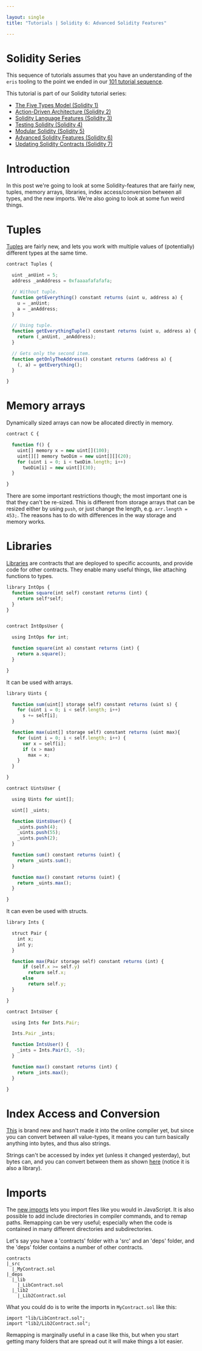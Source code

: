 ```yaml
---

layout: single
title: "Tutorials | Solidity 6: Advanced Solidity Features"

---
```


# Solidity Series

This sequence of tutorials assumes that you have an understanding of the `eris` tooling to the point we ended in our [101 tutorial sequence](/docs/tutorials/getting-started/).

This tutorial is part of our Solidity tutorial series:

* [The Five Types Model (Solidity 1)](solidity_1_the_five_types_model)
* [Action-Driven Architecture (Solidity 2)](solidity_2_action_driven_architecture)
* [Solidity Language Features (Solidity 3)](solidity_3_solidity_language_features)
* [Testing Solidity (Solidity 4)](solidity_4_testing_solidity)
* [Modular Solidity (Solidity 5)](solidity_5_modular_solidity)
* [Advanced Solidity Features (Solidity 6)](solidity_6_advanced_solidity_features)
* [Updating Solidity Contracts (Solidity 7)](solidity_7_updating_solidity_contracts)

# Introduction

In this post we're going to look at some Solidity-features that are fairly new, tuples, memory arrays, libraries, index access/conversion between all types, and the new imports. We're also going to look at some fun weird things.

# Tuples

[Tuples](http://solidity.readthedocs.org/en/latest/control-structures.html#destructuring-assignments-and-returning-multiple-values) are fairly new, and lets you work with multiple values of (potentially) different types at the same time.

```javascript
contract Tuples {

  uint _anUint = 5;
  address _anAddress = 0xfaaaafafafafa;

  // Without tuple.
  function getEverything() constant returns (uint u, address a) {
    u = _anUint;
    a = _anAddress;
  }

  // Using tuple.
  function getEverythingTuple() constant returns (uint u, address a) {
    return (_anUint, _anAddress);
  }

  // Gets only the second item.
  function getOnlyTheAddress() constant returns (address a) {
    (, a) = getEverything();
  }

}
```

# Memory arrays

Dynamically sized arrays can now be allocated directly in memory.

```javascript
contract C {

  function f() {
    uint[] memory x = new uint[](100);
    uint[][] memory twoDim = new uint[][](20);
    for (uint i = 0; i < twoDim.length; i++)
      twoDim[i] = new uint[](30);
  }

}
```

There are some important restrictions though; the most important one is that they can't be re-sized. This is different from storage arrays that can be resized either by using `push`, or just change the length, e.g. `arr.length = 453;`. The reasons has to do with differences in the way storage and memory works.

# Libraries

[Libraries](http://solidity.readthedocs.org/en/latest/contracts.html#libraries) are contracts that are deployed to specific accounts, and provide code for other contracts. They enable many useful things, like attaching functions to types.

```javascript
library IntOps {
  function square(int self) constant returns (int) {
    return self*self;
  }
}


contract IntOpsUser {

  using IntOps for int;

  function square(int a) constant returns (int) {
    return a.square();
  }

}
```

It can be used with arrays.

```javascript
library Uints {

  function sum(uint[] storage self) constant returns (uint s) {
    for (uint i = 0; i < self.length; i++)
      s += self[i];
  }

  function max(uint[] storage self) constant returns (uint max){
    for (uint i = 0; i < self.length; i++) {
      var x = self[i];
      if (x > max)
        max = x;
    }
  }

}

contract UintsUser {

  using Uints for uint[];

  uint[] _uints;

  function UintsUser() {
    _uints.push(4);
    _uints.push(55);
    _uints.push(2);
  }

  function sum() constant returns (uint) {
    return _uints.sum();
  }

  function max() constant returns (uint) {
    return _uints.max();
  }

}
```

It can even be used with structs.

```javascript
library Ints {

  struct Pair {
    int x;
    int y;
  }

  function max(Pair storage self) constant returns (int) {
      if (self.x >= self.y)
        return self.x;
      else
        return self.y;
  }

}

contract IntsUser {

  using Ints for Ints.Pair;

  Ints.Pair _ints;

  function IntsUser() {
    _ints = Ints.Pair(3, -5);
  }

  function max() constant returns (int) {
    return _ints.max();
  }

}
```

# Index Access and Conversion

[This](https://github.com/ethereum/wiki/wiki/Solidity-Features#index-access-for-fixed-bytes-type) is brand new and hasn't made it into the online compiler yet, but since you can convert between all value-types, it means you can turn basically anything into bytes, and thus also strings.

Strings can't be accessed by index yet (unless it changed yesterday), but bytes can, and you can convert between them as shown [here](https://github.com/ethereum/dapp-bin/blob/master/library/stringUtils.sol) (notice it is also a library).

# Imports

The [new imports](https://solidity.readthedocs.org/en/latest/layout-of-source-files.html#importing-other-source-files) lets you import files like you would in JavaScript. It is also possible to add include directories in compiler commands, and to remap paths. Remapping can be very useful; especially when the code is contained in many different directories and subdirectories.

Let's say you have a 'contracts' folder with a 'src' and an 'deps' folder, and the 'deps' folder contains a number of other contracts.

```
contracts
|_src
  |_MyContract.sol
|_deps
  |_lib
    |_LibContract.sol
  |_lib2
    |_Lib2Contract.sol
```

What you could do is to write the imports in `MyContract.sol` like this:

```
import "lib/LibContract.sol";
import "lib2/Lib2Contract.sol";
```

Remapping is marginally useful in a case like this, but when you start getting many folders that are spread out it will make things a lot easier.

